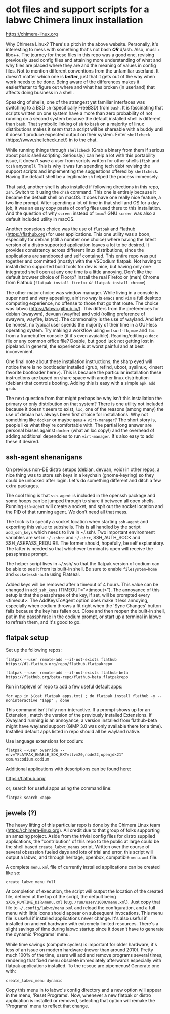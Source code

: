 # dot files and support scripts for a labwc Chimera linux installation

https://chimera-linux.org

Why Chimera Linux?  There's a pitch in the above website.  Personally, it's interesting to mess with something that's not bash ***OR*** d/ash.  Also, musl + libc++.  The journey for these files in this repo was a good one, revising previously used config files and attaining more understanding of what and why files are placed where they are and the meaning of values in config files.  Not to mention different conventions from the unfamiliar userland.  It doesn't matter which one is ***better***, just that it gets out of the way when work needs to be done.  Being aware of the differences makes it easier/faster to figure out where and what has broken (in userland) that affects doing business in a shell.

Speaking of shells, one of the strangest yet familiar interfaces was switching to a BSD ```sh``` (specifically FreeBSD) from ```bash```.  It is fascinating that scripts written on one system have a more than zero probability of not running on a second system because the default installed shell is different than ```bash```.  That symbolic linking of ```sh``` to ```bash``` on a majority of linux distributions makes it *seem* that a script will be shareable with a buddy until it doesn't produce expected output on their system.  Enter ```shellcheck``` (https://www.shellcheck.net/) in to the chat.

While running things through ```shellcheck``` (Grab a binary from them if serious about posix shell scripting.  Seriously.) can help a lot with this portability issue, it doesn't save a user from scripts written for other shells (```fish``` and ```tcsh``` anyone?).  This is why it was fun spending tech debt revising the support scripts and implementing the suggestions offered by ```shellcheck```.  Having the default shell be a legitimate ```sh``` helped the process immensely.

That said, another shell is also installed if following directions in this repo, ```zsh```.  Switch to it using the ```chsh``` command.  This one is entirely because it became the default shell on macOS.  It does have one really nice feature, a two line prompt.  After spending a lot of time in that shell and OS for a day job, it was an easy copy pasta of config files used there to this installation.  And the question of why ```screen``` instead of ```tmux```?  GNU ```screen``` was also a default included utility in macOS.

Another conscious choice was the use of ```flatpak``` and Flathub (https://flathub.org) for user applications.  This one utility was a boon, especially for debian (still a number one choice) where having the latest version of a distro supported application leaves a lot to be desired.  It provides consistency across different linux distributions, since the applications are sandboxed and self contained.  This entire repo was put together and committed (mostly) with the VSCodium flatpak.  Not having to install distro supported build tools for dev is nice, but having only one integrated shell open at any one time is a little annoying.  Don't like the default browser choice of Floorp?  Install the real Firefox or (meh) Chrome from Flathub (```flatpak install firefox``` *or* ```flatpak install chrome```)

The other major choice was window manager.  While living in a console is super nerd and very appealing, ain't no way is ```emacs``` and ```vim``` a full desktop computing experience, no offense to those that go that route.  The choice was labwc (https://labwc.github.io/).  This differs from the preferences for debian (swaywm), devuan (wayfire) and void (rolling preference of swaywm, wayfire, labwc).  The commonality is the use of wayland.  And let's be honest, no typical user spends the majority of their time in a GUI-less operating system.  Try making a workflow using ```netsurf-fb```, ```mpv``` and ```fbi``` from a framebuffer console (if it's even avaialble).  Reading/editing a ```docx``` file or any common office file?  Doable, but good luck not getting lost in pipeland.  In general, the experience is at worst painful and at best inconvenient.

One final note about these installation instructions, the sharp eyed will notice there is no bootloader installed (grub, refind, uboot, syslinux, \<insert favorite bootloader here\>).  This is because the particular installation these instructions are based on share space with another linux distribution (debian) that controls booting.  Adding this is easy with a simple ```apk add grub```.

The next question from that might perhaps be why isn't this installation the primary or only distribution on that system?  There is one utility not included because it doesn't seem to exist, ```lxc```, one of the reasons (among many) the use of debian has always been first choice for installations.  Why not something like ```docker``` or maybe ```qemu``` + ```virt-manager```?  The short story is, people like what they're comfortable with.  The partial long answer are personal biases against ```docker``` (what an lxc copy!) and the overhead of adding additional dependcies to run ```virt-manager```.  It's also easy to add these if desired.

## ssh-agent shenanigans

On previous non-DE distro setups (debian, devuan, void) in other repos, a nice thing was to store ssh keys in a keychain (gnome-keyring) so they could be unlocked after login.  Let's do something different and ditch a few extra packages.

The cool thing is that ```ssh-agent``` is included in the openssh package and some hoops can be jumped through to share it between all open shells.  Running ```ssh-agent``` will create a socket, and spit out the socket location and the PID of that running agent.  We don't need all that mess.

The trick is to specify a socket location when starting ```ssh-agent``` and exporting this value to subshells.  This is all handled by the script ```add_ssh_keys``` which needs to live in ~/.ssh/.  Two important environment variables are set in ```~/.zshrc``` and ```~/.shrc```, SSH_AUTH_SOCK and SSH_ASKPASS_REQUIRE.  The former should, hopefully, be self explanatory.  The latter is needed so that whichever terminal is open will receive the passphrase prompt.

The helper script lives in ~/.ssh/ so that the flatpak version of codium can be able to see it from its built-in shell.  Be sure to enable ```filesystem=home``` and ```socket=ssh-auth``` using Flatseal.

Added keys will be removed after a timeout of 4 hours.  This value can be changed in ```add_ssh_keys``` (TIMEOUT="\<timeout\>").  The annoyance of this setup is that the passphrase of the key, if set, will be prompted every \<timeout\>.  The AddKeysToAgent option does make it less annoying, especially when codium throws a fit right when the 'Sync Changes' button fails because the key has fallen out.  Close and then reopen the built-in shell, put in the passphrase in the codium prompt, or start up a terminal in labwc to refresh them, and it's good to go.

## flatpak setup

Set up the following repos:

```
flatpak --user remote-add --if-not-exists flathub https://dl.flathub.org/repo/flathub.flatpakrepo

flatpak --user remote-add --if-not-exists flathub-beta https://flathub.org/beta-repo/flathub-beta.flatpakrepo
```

Run in toplevel of repo to add a few useful default apps:

```
for app in $(cat flatpak_apps.txt) ; do flatpak install flathub -y --noninteractive "$app" ; done
```

This command isn't fully non-interactive. If a prompt shows up for an Extension , match the version of the previously installed Extensions.  If Xwayland running is an annoyance, a version installed from flathub-beta might have wayland support (GIMP 3.0 was only available there for a time).  Installed default apps listed in repo should all be wayland native.

Use language extensions for codium:

```
flatpak --user override --env="FLATPAK_ENABLE_SDK_EXT=llvm20,node22,openjdk21" com.vscodium.codium
```

Additional applications with descriptions can be found here:

https://flathub.org/

or, search for useful apps using the command line:

```
flatpak search <app>
```

## jewels (?)

The heavy lifting of this particular repo is done by the Chimera Linux team (https://chimera-linux.org).  All credit due to that group of folks supporting an amazing project.  Aside from the trivial config files for distro supplied applications, the "contribution" of this repo to the public at large could be the shell based ```create_labwc_menus``` script.  Written over the course of several obsession fueled days and lots of trial and error, this script will output a labwc, and through heritage, openbox, compatible ```menu.xml``` file.

A complete ```menu.xml``` file of currently installed applications can be created like so:

```
create_labwc_menu full
```

At completion of execution, the script will output the location of the created file, defined at the top of the script, the default being ```$XDG_RUNTIME_DIR/menu.xml``` (e.g. ```/run/user/1000/menu.xml```).  Just copy that file to ```~/.config/labwc/menu.xml``` and reload the configuration, and a full menu with little icons should appear on subsequent invocations.  This menu file is useful if installed applications never change.  It's also useful if installed on ancient hardware with extremely limited resources.  There's a slight savings of time during labwc startup since it doesn't have to generate the dynamic 'Programs' menu.

While time savings (compute cycles) is important for older hardware, it's less of an issue on modern hardware (newer than around 2010).  Pretty much 100% of the time, users will add and remove programs several times, rendering that fixed menu obsolete immediately afterwards especially with flatpak applications installed.  To the rescue are pipemenus!  Generate one with:

```
create_labwc_menu dynamic
```

Copy this menu in to labwc's config directory and a new option will appear in the menu, 'Reset Programs'.  Now, whenever a new flatpak or distro application is installed or removed, selecting that option will remake the 'Programs' menu to reflect that change.
